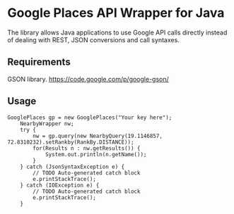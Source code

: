 Google Places API Wrapper for Java
===================================
The library allows Java applications to use Google API calls directly instead of dealing with REST, JSON conversions and call syntaxes.

Requirements
------------
GSON library. https://code.google.com/p/google-gson/

Usage
-----------
	GooglePlaces gp = new GooglePlaces("Your key here");
		NearbyWrapper nw;
		try {
			nw = gp.query(new NearbyQuery(19.1146857, 72.8310232).setRankby(RankBy.DISTANCE));
			for(Results n : nw.getResults()) {
				System.out.println(n.getName());
			}
		} catch (JsonSyntaxException e) {
			// TODO Auto-generated catch block
			e.printStackTrace();
		} catch (IOException e) {
			// TODO Auto-generated catch block
			e.printStackTrace();
		}